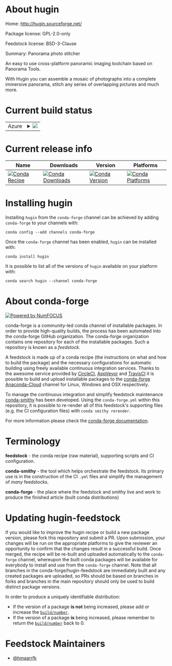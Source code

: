 About hugin
===========

Home: http://hugin.sourceforge.net/

Package license: GPL-2.0-only

Feedstock license: BSD-3-Clause

Summary: Panorama photo stitcher

An easy to use cross-platform panoramic imaging toolchain based on Panorama Tools.

With Hugin you can assemble a mosaic of photographs into a complete
immersive panorama, stitch any series of overlapping pictures and much
more.


Current build status
====================


<table>
    
  <tr>
    <td>Azure</td>
    <td>
      <details>
        <summary>
          <a href="https://dev.azure.com/conda-forge/feedstock-builds/_build/latest?definitionId=&branchName=master">
            <img src="https://dev.azure.com/conda-forge/feedstock-builds/_apis/build/status/hugin-feedstock-1-feedstock?branchName=master">
          </a>
        </summary>
        <table>
          <thead><tr><th>Variant</th><th>Status</th></tr></thead>
          <tbody><tr>
              <td>linux_64_boost_cpp1.72.0python3.6.____cpython</td>
              <td>
                <a href="https://dev.azure.com/conda-forge/feedstock-builds/_build/latest?definitionId=&branchName=master">
                  <img src="https://dev.azure.com/conda-forge/feedstock-builds/_apis/build/status/hugin-feedstock-1-feedstock?branchName=master&jobName=linux&configuration=linux_64_boost_cpp1.72.0python3.6.____cpython" alt="variant">
                </a>
              </td>
            </tr><tr>
              <td>linux_64_boost_cpp1.72.0python3.7.____cpython</td>
              <td>
                <a href="https://dev.azure.com/conda-forge/feedstock-builds/_build/latest?definitionId=&branchName=master">
                  <img src="https://dev.azure.com/conda-forge/feedstock-builds/_apis/build/status/hugin-feedstock-1-feedstock?branchName=master&jobName=linux&configuration=linux_64_boost_cpp1.72.0python3.7.____cpython" alt="variant">
                </a>
              </td>
            </tr><tr>
              <td>linux_64_boost_cpp1.72.0python3.8.____cpython</td>
              <td>
                <a href="https://dev.azure.com/conda-forge/feedstock-builds/_build/latest?definitionId=&branchName=master">
                  <img src="https://dev.azure.com/conda-forge/feedstock-builds/_apis/build/status/hugin-feedstock-1-feedstock?branchName=master&jobName=linux&configuration=linux_64_boost_cpp1.72.0python3.8.____cpython" alt="variant">
                </a>
              </td>
            </tr><tr>
              <td>linux_64_boost_cpp1.74.0python3.6.____cpython</td>
              <td>
                <a href="https://dev.azure.com/conda-forge/feedstock-builds/_build/latest?definitionId=&branchName=master">
                  <img src="https://dev.azure.com/conda-forge/feedstock-builds/_apis/build/status/hugin-feedstock-1-feedstock?branchName=master&jobName=linux&configuration=linux_64_boost_cpp1.74.0python3.6.____cpython" alt="variant">
                </a>
              </td>
            </tr><tr>
              <td>linux_64_boost_cpp1.74.0python3.7.____cpython</td>
              <td>
                <a href="https://dev.azure.com/conda-forge/feedstock-builds/_build/latest?definitionId=&branchName=master">
                  <img src="https://dev.azure.com/conda-forge/feedstock-builds/_apis/build/status/hugin-feedstock-1-feedstock?branchName=master&jobName=linux&configuration=linux_64_boost_cpp1.74.0python3.7.____cpython" alt="variant">
                </a>
              </td>
            </tr><tr>
              <td>linux_64_boost_cpp1.74.0python3.8.____cpython</td>
              <td>
                <a href="https://dev.azure.com/conda-forge/feedstock-builds/_build/latest?definitionId=&branchName=master">
                  <img src="https://dev.azure.com/conda-forge/feedstock-builds/_apis/build/status/hugin-feedstock-1-feedstock?branchName=master&jobName=linux&configuration=linux_64_boost_cpp1.74.0python3.8.____cpython" alt="variant">
                </a>
              </td>
            </tr><tr>
              <td>win_64_boost_cpp1.72.0python3.6.____cpython</td>
              <td>
                <a href="https://dev.azure.com/conda-forge/feedstock-builds/_build/latest?definitionId=&branchName=master">
                  <img src="https://dev.azure.com/conda-forge/feedstock-builds/_apis/build/status/hugin-feedstock-1-feedstock?branchName=master&jobName=win&configuration=win_64_boost_cpp1.72.0python3.6.____cpython" alt="variant">
                </a>
              </td>
            </tr><tr>
              <td>win_64_boost_cpp1.72.0python3.7.____cpython</td>
              <td>
                <a href="https://dev.azure.com/conda-forge/feedstock-builds/_build/latest?definitionId=&branchName=master">
                  <img src="https://dev.azure.com/conda-forge/feedstock-builds/_apis/build/status/hugin-feedstock-1-feedstock?branchName=master&jobName=win&configuration=win_64_boost_cpp1.72.0python3.7.____cpython" alt="variant">
                </a>
              </td>
            </tr><tr>
              <td>win_64_boost_cpp1.72.0python3.8.____cpython</td>
              <td>
                <a href="https://dev.azure.com/conda-forge/feedstock-builds/_build/latest?definitionId=&branchName=master">
                  <img src="https://dev.azure.com/conda-forge/feedstock-builds/_apis/build/status/hugin-feedstock-1-feedstock?branchName=master&jobName=win&configuration=win_64_boost_cpp1.72.0python3.8.____cpython" alt="variant">
                </a>
              </td>
            </tr><tr>
              <td>win_64_boost_cpp1.74.0python3.6.____cpython</td>
              <td>
                <a href="https://dev.azure.com/conda-forge/feedstock-builds/_build/latest?definitionId=&branchName=master">
                  <img src="https://dev.azure.com/conda-forge/feedstock-builds/_apis/build/status/hugin-feedstock-1-feedstock?branchName=master&jobName=win&configuration=win_64_boost_cpp1.74.0python3.6.____cpython" alt="variant">
                </a>
              </td>
            </tr><tr>
              <td>win_64_boost_cpp1.74.0python3.7.____cpython</td>
              <td>
                <a href="https://dev.azure.com/conda-forge/feedstock-builds/_build/latest?definitionId=&branchName=master">
                  <img src="https://dev.azure.com/conda-forge/feedstock-builds/_apis/build/status/hugin-feedstock-1-feedstock?branchName=master&jobName=win&configuration=win_64_boost_cpp1.74.0python3.7.____cpython" alt="variant">
                </a>
              </td>
            </tr><tr>
              <td>win_64_boost_cpp1.74.0python3.8.____cpython</td>
              <td>
                <a href="https://dev.azure.com/conda-forge/feedstock-builds/_build/latest?definitionId=&branchName=master">
                  <img src="https://dev.azure.com/conda-forge/feedstock-builds/_apis/build/status/hugin-feedstock-1-feedstock?branchName=master&jobName=win&configuration=win_64_boost_cpp1.74.0python3.8.____cpython" alt="variant">
                </a>
              </td>
            </tr>
          </tbody>
        </table>
      </details>
    </td>
  </tr>
</table>

Current release info
====================

| Name | Downloads | Version | Platforms |
| --- | --- | --- | --- |
| [![Conda Recipe](https://img.shields.io/badge/recipe-hugin-green.svg)](https://anaconda.org/conda-forge/hugin) | [![Conda Downloads](https://img.shields.io/conda/dn/conda-forge/hugin.svg)](https://anaconda.org/conda-forge/hugin) | [![Conda Version](https://img.shields.io/conda/vn/conda-forge/hugin.svg)](https://anaconda.org/conda-forge/hugin) | [![Conda Platforms](https://img.shields.io/conda/pn/conda-forge/hugin.svg)](https://anaconda.org/conda-forge/hugin) |

Installing hugin
================

Installing `hugin` from the `conda-forge` channel can be achieved by adding `conda-forge` to your channels with:

```
conda config --add channels conda-forge
```

Once the `conda-forge` channel has been enabled, `hugin` can be installed with:

```
conda install hugin
```

It is possible to list all of the versions of `hugin` available on your platform with:

```
conda search hugin --channel conda-forge
```


About conda-forge
=================

[![Powered by NumFOCUS](https://img.shields.io/badge/powered%20by-NumFOCUS-orange.svg?style=flat&colorA=E1523D&colorB=007D8A)](http://numfocus.org)

conda-forge is a community-led conda channel of installable packages.
In order to provide high-quality builds, the process has been automated into the
conda-forge GitHub organization. The conda-forge organization contains one repository
for each of the installable packages. Such a repository is known as a *feedstock*.

A feedstock is made up of a conda recipe (the instructions on what and how to build
the package) and the necessary configurations for automatic building using freely
available continuous integration services. Thanks to the awesome service provided by
[CircleCI](https://circleci.com/), [AppVeyor](https://www.appveyor.com/)
and [TravisCI](https://travis-ci.com/) it is possible to build and upload installable
packages to the [conda-forge](https://anaconda.org/conda-forge)
[Anaconda-Cloud](https://anaconda.org/) channel for Linux, Windows and OSX respectively.

To manage the continuous integration and simplify feedstock maintenance
[conda-smithy](https://github.com/conda-forge/conda-smithy) has been developed.
Using the ``conda-forge.yml`` within this repository, it is possible to re-render all of
this feedstock's supporting files (e.g. the CI configuration files) with ``conda smithy rerender``.

For more information please check the [conda-forge documentation](https://conda-forge.org/docs/).

Terminology
===========

**feedstock** - the conda recipe (raw material), supporting scripts and CI configuration.

**conda-smithy** - the tool which helps orchestrate the feedstock.
                   Its primary use is in the construction of the CI ``.yml`` files
                   and simplify the management of *many* feedstocks.

**conda-forge** - the place where the feedstock and smithy live and work to
                  produce the finished article (built conda distributions)


Updating hugin-feedstock
========================

If you would like to improve the hugin recipe or build a new
package version, please fork this repository and submit a PR. Upon submission,
your changes will be run on the appropriate platforms to give the reviewer an
opportunity to confirm that the changes result in a successful build. Once
merged, the recipe will be re-built and uploaded automatically to the
`conda-forge` channel, whereupon the built conda packages will be available for
everybody to install and use from the `conda-forge` channel.
Note that all branches in the conda-forge/hugin-feedstock are
immediately built and any created packages are uploaded, so PRs should be based
on branches in forks and branches in the main repository should only be used to
build distinct package versions.

In order to produce a uniquely identifiable distribution:
 * If the version of a package **is not** being increased, please add or increase
   the [``build/number``](https://conda.io/docs/user-guide/tasks/build-packages/define-metadata.html#build-number-and-string).
 * If the version of a package **is** being increased, please remember to return
   the [``build/number``](https://conda.io/docs/user-guide/tasks/build-packages/define-metadata.html#build-number-and-string)
   back to 0.

Feedstock Maintainers
=====================

* [@hmaarrfk](https://github.com/hmaarrfk/)

